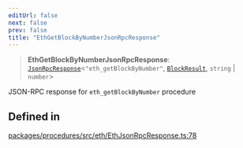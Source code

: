 ```yaml
---
editUrl: false
next: false
prev: false
title: "EthGetBlockByNumberJsonRpcResponse"
---
```


> **EthGetBlockByNumberJsonRpcResponse**: [`JsonRpcResponse`](/reference/tevm/jsonrpc/type-aliases/jsonrpcresponse/)\<`"eth_getBlockByNumber"`, [`BlockResult`](/reference/tevm/actions/type-aliases/blockresult/), `string` \| `number`\>

JSON-RPC response for `eth_getBlockByNumber` procedure

## Defined in

[packages/procedures/src/eth/EthJsonRpcResponse.ts:78](https://github.com/qbzzt/tevm-monorepo/blob/main/packages/procedures/src/eth/EthJsonRpcResponse.ts#L78)
